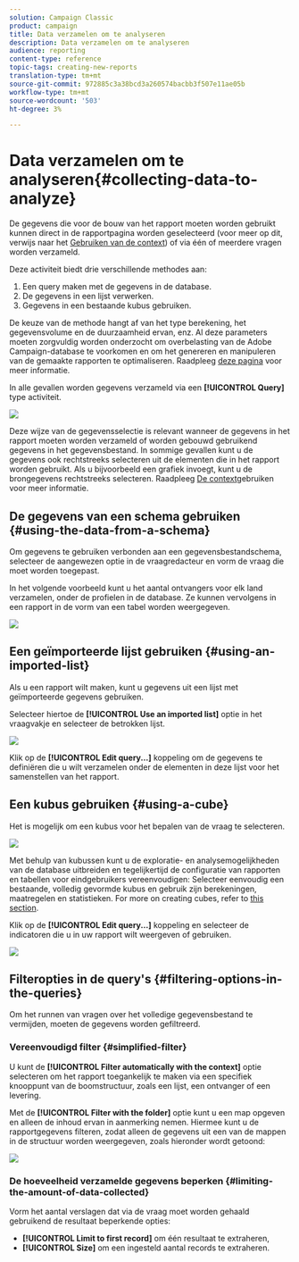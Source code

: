 ```yaml
---
solution: Campaign Classic
product: campaign
title: Data verzamelen om te analyseren
description: Data verzamelen om te analyseren
audience: reporting
content-type: reference
topic-tags: creating-new-reports
translation-type: tm+mt
source-git-commit: 972885c3a38bcd3a260574bacbb3f507e11ae05b
workflow-type: tm+mt
source-wordcount: '503'
ht-degree: 3%

---
```



# Data verzamelen om te analyseren{#collecting-data-to-analyze}

De gegevens die voor de bouw van het rapport moeten worden gebruikt kunnen direct in de rapportpagina worden geselecteerd (voor meer op dit, verwijs naar het [Gebruiken van de context](../../reporting/using/using-the-context.md)) of via één of meerdere vragen worden verzameld.

Deze activiteit biedt drie verschillende methodes aan:

1. Een query maken met de gegevens in de database.
1. De gegevens in een lijst verwerken.
1. Gegevens in een bestaande kubus gebruiken.

De keuze van de methode hangt af van het type berekening, het gegevensvolume en de duurzaamheid ervan, enz. Al deze parameters moeten zorgvuldig worden onderzocht om overbelasting van de Adobe Campaign-database te voorkomen en om het genereren en manipuleren van de gemaakte rapporten te optimaliseren. Raadpleeg [deze pagina](../../reporting/using/best-practices.md#optimizing-report-creation) voor meer informatie.

In alle gevallen worden gegevens verzameld via een **[!UICONTROL Query]** type activiteit.

![](assets/reporting_query_edit.png)

Deze wijze van de gegevensselectie is relevant wanneer de gegevens in het rapport moeten worden verzameld of worden gebouwd gebruikend gegevens in het gegevensbestand. In sommige gevallen kunt u de gegevens ook rechtstreeks selecteren uit de elementen die in het rapport worden gebruikt. Als u bijvoorbeeld een grafiek invoegt, kunt u de brongegevens rechtstreeks selecteren. Raadpleeg [De context](../../reporting/using/using-the-context.md)gebruiken voor meer informatie.

## De gegevens van een schema gebruiken {#using-the-data-from-a-schema}

Om gegevens te gebruiken verbonden aan een gegevensbestandschema, selecteer de aangewezen optie in de vraagredacteur en vorm de vraag die moet worden toegepast.

In het volgende voorbeeld kunt u het aantal ontvangers voor elk land verzamelen, onder de profielen in de database. Ze kunnen vervolgens in een rapport in de vorm van een tabel worden weergegeven.

![](assets/reporting_query_from_schema.png)

## Een geïmporteerde lijst gebruiken {#using-an-imported-list}

Als u een rapport wilt maken, kunt u gegevens uit een lijst met geïmporteerde gegevens gebruiken.

Selecteer hiertoe de **[!UICONTROL Use an imported list]** optie in het vraagvakje en selecteer de betrokken lijst.

![](assets/reporting_query_from_list.png)

Klik op de **[!UICONTROL Edit query...]** koppeling om de gegevens te definiëren die u wilt verzamelen onder de elementen in deze lijst voor het samenstellen van het rapport.

## Een kubus gebruiken {#using-a-cube}

Het is mogelijk om een kubus voor het bepalen van de vraag te selecteren.

![](assets/reporting_query_from_cube.png)

Met behulp van kubussen kunt u de exploratie- en analysemogelijkheden van de database uitbreiden en tegelijkertijd de configuratie van rapporten en tabellen voor eindgebruikers vereenvoudigen: Selecteer eenvoudig een bestaande, volledig gevormde kubus en gebruik zijn berekeningen, maatregelen en statistieken. For more on creating cubes, refer to [this section](../../reporting/using/about-cubes.md).

Klik op de **[!UICONTROL Edit query...]** koppeling en selecteer de indicatoren die u in uw rapport wilt weergeven of gebruiken.

![](assets/reporting_query_from_cube_edit_query.png)

## Filteropties in de query&#39;s {#filtering-options-in-the-queries}

Om het runnen van vragen over het volledige gegevensbestand te vermijden, moeten de gegevens worden gefiltreerd.

### Vereenvoudigd filter {#simplified-filter}

U kunt de **[!UICONTROL Filter automatically with the context]** optie selecteren om het rapport toegankelijk te maken via een specifiek knooppunt van de boomstructuur, zoals een lijst, een ontvanger of een levering.

Met de **[!UICONTROL Filter with the folder]** optie kunt u een map opgeven en alleen de inhoud ervan in aanmerking nemen. Hiermee kunt u de rapportgegevens filteren, zodat alleen de gegevens uit een van de mappen in de structuur worden weergegeven, zoals hieronder wordt getoond:

![](assets/reporting_control_folder.png)

### De hoeveelheid verzamelde gegevens beperken {#limiting-the-amount-of-data-collected}

Vorm het aantal verslagen dat via de vraag moet worden gehaald gebruikend de resultaat beperkende opties:

* **[!UICONTROL Limit to first record]** om één resultaat te extraheren,
* **[!UICONTROL Size]** om een ingesteld aantal records te extraheren.


